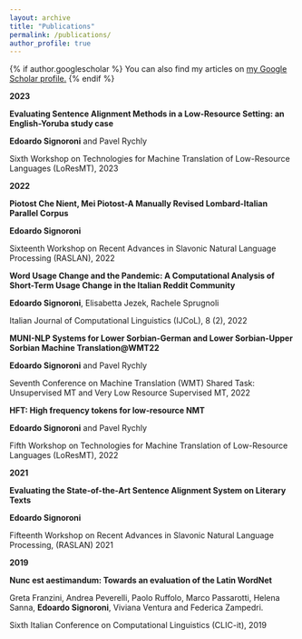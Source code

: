 ```yaml
---
layout: archive
title: "Publications"
permalink: /publications/
author_profile: true
---
```


{% if author.googlescholar %}
  You can also find my articles on <u><a href="{{author.googlescholar}}">my Google Scholar profile</a>.</u>
{% endif %}

**2023**

**Evaluating Sentence Alignment Methods in a Low-Resource Setting: an English-Yoruba study case**

**Edoardo Signoroni** and Pavel Rychly

Sixth Workshop on Technologies for Machine Translation of Low-Resource Languages (LoResMT), 2023

**2022**

**Piotost Che Nient, Mei Piotost-A Manually Revised Lombard-Italian Parallel Corpus**

**Edoardo Signoroni**

Sixteenth Workshop on Recent Advances in Slavonic Natural Language Processing (RASLAN), 2022

**Word Usage Change and the Pandemic: A Computational Analysis of Short-Term Usage Change in the Italian Reddit Community**

**Edoardo Signoroni**, Elisabetta Jezek, Rachele Sprugnoli

Italian Journal of Computational Linguistics (IJCoL), 8 (2), 2022

**MUNI-NLP Systems for Lower Sorbian-German and Lower Sorbian-Upper Sorbian Machine Translation@WMT22**

**Edoardo Signoroni** and Pavel Rychly

Seventh Conference on Machine Translation (WMT) Shared Task: Unsupervised MT and Very Low Resource Supervised MT, 2022

**HFT: High frequency tokens for low-resource NMT**

**Edoardo Signoroni** and Pavel Rychly

Fifth Workshop on Technologies for Machine Translation of Low-Resource Languages (LoResMT), 2022

**2021**

**Evaluating the State-of-the-Art Sentence Alignment System on Literary Texts**

**Edoardo Signoroni**

Fifteenth Workshop on Recent Advances in Slavonic Natural Language Processing, (RASLAN) 2021

**2019**

**Nunc est aestimandum: Towards an evaluation of the Latin WordNet**

Greta Franzini, Andrea Peverelli, Paolo Ruffolo, Marco Passarotti, Helena Sanna, **Edoardo Signoroni**, Viviana Ventura and Federica Zampedri.

Sixth Italian Conference on Computational Linguistics (CLIC-it), 2019

